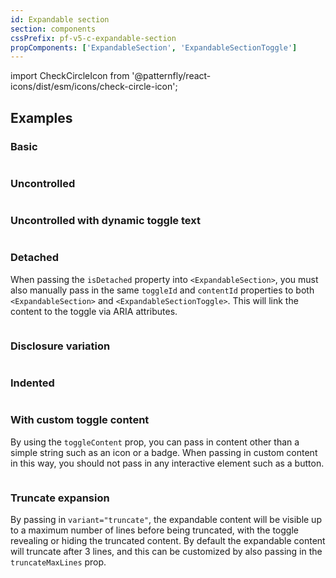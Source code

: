 ```yaml
---
id: Expandable section
section: components
cssPrefix: pf-v5-c-expandable-section
propComponents: ['ExpandableSection', 'ExpandableSectionToggle']
---
```


import CheckCircleIcon from '@patternfly/react-icons/dist/esm/icons/check-circle-icon';

## Examples

### Basic

```ts file="ExpandableSectionBasic.tsx"

```

### Uncontrolled

```ts file="ExpandableSectionUncontrolled.tsx"

```

### Uncontrolled with dynamic toggle text

```ts file="ExpandableSectionUncontrolledDynamicToggleText.tsx"

```

### Detached

When passing the `isDetached` property into `<ExpandableSection>`, you must also manually pass in the same `toggleId` and `contentId` properties to both `<ExpandableSection>` and `<ExpandableSectionToggle>`. This will link the content to the toggle via ARIA attributes.

```ts file="ExpandableSectionDetached.tsx"

```

### Disclosure variation

```ts file="ExpandableSectionDisclosure.tsx"

```

### Indented

```ts file="ExpandableSectionIndented.tsx"

```

### With custom toggle content

By using the `toggleContent` prop, you can pass in content other than a simple string such as an icon or a badge. When passing in custom content in this way, you should not pass in any interactive element such as a button.

```ts file="ExpandableSectionCustomToggle.tsx"

```

### Truncate expansion

By passing in `variant="truncate"`, the expandable content will be visible up to a maximum number of lines before being truncated, with the toggle revealing or hiding the truncated content. By default the expandable content will truncate after 3 lines, and this can be customized by also passing in the `truncateMaxLines` prop.

```ts file="ExpandableSectionTruncateExpansion.tsx" isBeta

```
